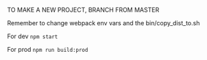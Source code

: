 TO MAKE A NEW PROJECT, BRANCH FROM MASTER

Remember to change webpack env vars and the bin/copy_dist_to.sh

For dev `npm start`

For prod `npm run build:prod`
